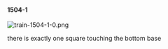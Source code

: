 #### 1504-1
![train-1504-1-0.png](https://github.com/lil-lab/nlvr/raw/master/nlvr/train/images/32/train-1504-1-0.png "train-1504-1-0.png")

there is exactly one  square touching the bottom base
